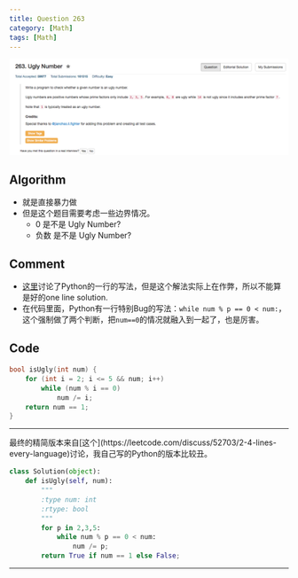 ```yaml
---
title: Question 263
category: [Math]
tags: [Math]
---
```


![Description](../Assets/Figure/question263.png)

## Algorithm 

- 就是直接暴力做
- 但是这个题目需要考虑一些边界情况。 
    - 0 是不是 Ugly Number?
    - 负数 是不是 Ugly Number?


## Comment

- [这里](https://leetcode.com/discuss/97377/python-1-line-solution)讨论了Python的一行的写法，但是这个解法实际上在作弊，所以不能算是好的one line solution.
- 在代码里面，Python有一行特别Bug的写法：`while num % p == 0 < num:`，这个强制做了两个判断，把`num==0`的情况就融入到一起了，也是厉害。

## Code

```C
bool isUgly(int num) {
    for (int i = 2; i <= 5 && num; i++)
        while (num % i == 0) 
            num /= i;
    return num == 1;
}
```

<hr>
最终的精简版本来自[这个](https://leetcode.com/discuss/52703/2-4-lines-every-language)讨论，我自己写的Python的版本比较丑。

```python
class Solution(object):
    def isUgly(self, num):
        """
        :type num: int
        :rtype: bool
        """
        for p in 2,3,5:
            while num % p == 0 < num:
                num /= p;
        return True if num == 1 else False;
```
<hr>
